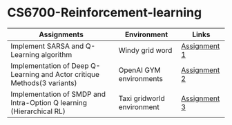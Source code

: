 # CS6700-Reinforcement-learning


| Assignments  |Environment    | Links |
| ----------- | ----------- |----------- |
| Implement SARSA and  Q-Learning algorithm | Windy grid word | [Assignment 1](https://github.com/kankancs21m026/CS6700-Reinforcement-learning/tree/main/PA1)       |
| Implementation of Deep Q-Learning and Actor critique Methods(3 variants) |OpenAI GYM environments| [Assignment 2](https://github.com/kankancs21m026/CS6700-Reinforcement-learning/tree/main/PA2)            |
| Implementation of SMDP and Intra-Option Q learning (Hierarchical RL) | Taxi gridworld environment| [Assignment 3](https://github.com/kankancs21m026/CS6700-Reinforcement-learning/tree/main/PA3)|


